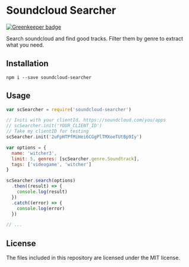 # Soundcloud Searcher

[![Greenkeeper badge](https://badges.greenkeeper.io/TeamWertarbyte/soundcloud-searcher.svg)](https://greenkeeper.io/)

Search soundcloud and find good tracks. Filter them by genre to extract what you need.

## Installation
```shell
npm i --save soundcloud-searcher
```

## Usage
```js
var scSearcher = require('soundcloud-searcher')

// Initi with your clientId. https://soundcloud.com/you/apps
// scSearcher.init('YOUR_CLIENT_ID')
// Take my clientID for testing
scSearcher.init('2uFpHTPfMiHei6CGgPlTMXoeTUtBp9Iy')

var options = {
  name: 'witcher3',
  limit: 5, genres: [scSearcher.genre.Soundtrack],
  tags: ['videogame', 'witcher']
}

scSearcher.search(options)
  .then((result) => {
    console.log(result)
  })
  .catch((error) => {
    console.log(error)
  })

// ...
```

## License
The files included in this repository are licensed under the MIT license.
